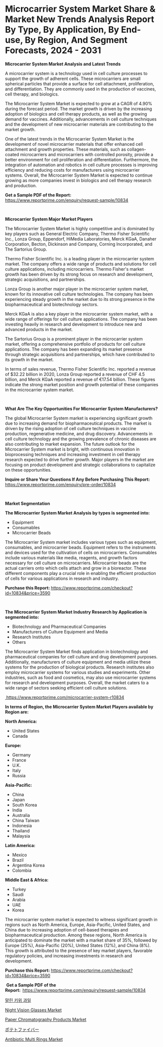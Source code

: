 <p><h1>Microcarrier System Market Share & Market New Trends Analysis Report By Type, By Application, By End-use, By Region, And Segment Forecasts, 2024 - 2031</h1></p><p><strong>Microcarrier System Market Analysis and Latest Trends</strong></p>
<p><p>A microcarrier system is a technology used in cell culture processes to support the growth of adherent cells. These microcarriers are small spherical particles that provide a surface for cell attachment, proliferation, and differentiation. They are commonly used in the production of vaccines, cell therapy, and biologics.</p><p>The Microcarrier System Market is expected to grow at a CAGR of 4.90% during the forecast period. The market growth is driven by the increasing adoption of biologics and cell therapy products, as well as the growing demand for vaccines. Additionally, advancements in cell culture techniques and the development of new microcarrier materials are contributing to the market growth.</p><p>One of the latest trends in the Microcarrier System Market is the development of novel microcarrier materials that offer enhanced cell attachment and growth properties. These materials, such as collagen-coated microcarriers and microcarriers with controlled porosity, provide a better environment for cell proliferation and differentiation. Furthermore, the integration of automation and robotics in cell culture processes is improving efficiency and reducing costs for manufacturers using microcarrier systems. Overall, the Microcarrier System Market is expected to continue growing as more companies invest in biologics and cell therapy research and production.</p></p>
<p><strong>Get a Sample PDF of the Report:&nbsp;</strong> <a href="https://www.reportprime.com/enquiry/request-sample/10834">https://www.reportprime.com/enquiry/request-sample/10834</a></p>
<p>&nbsp;</p>
<p><strong>Microcarrier System Major Market Players</strong></p>
<p><p>The Microcarrier System Market is highly competitive and is dominated by key players such as General Electric Company, Thermo Fisher Scientific Inc., Lonza Group, Eppendorf, HiMedia Laboratories, Merck KGaA, Danaher Corporation, Becton, Dickinson and Company, Corning Incorporated, and The Sartorius Group.</p><p>Thermo Fisher Scientific Inc. is a leading player in the microcarrier system market. The company offers a wide range of products and solutions for cell culture applications, including microcarriers. Thermo Fisher's market growth has been driven by its strong focus on research and development, strategic acquisitions, and partnerships.</p><p>Lonza Group is another major player in the microcarrier system market, known for its innovative cell culture technologies. The company has been experiencing steady growth in the market due to its strong presence in the biopharmaceutical and biotechnology sectors.</p><p>Merck KGaA is also a key player in the microcarrier system market, with a wide range of offerings for cell culture applications. The company has been investing heavily in research and development to introduce new and advanced products in the market.</p><p>The Sartorius Group is a prominent player in the microcarrier system market, offering a comprehensive portfolio of products for cell culture applications. The company has been expanding its market presence through strategic acquisitions and partnerships, which have contributed to its growth in the market.</p><p>In terms of sales revenue, Thermo Fisher Scientific Inc. reported a revenue of $32.22 billion in 2020, Lonza Group reported a revenue of CHF 4.5 billion, and Merck KGaA reported a revenue of €17.54 billion. These figures indicate the strong market position and growth potential of these companies in the microcarrier system market.</p></p>
<p>&nbsp;</p>
<p><strong>What Are The Key Opportunities For Microcarrier System Manufacturers?</strong></p>
<p><p>The global Microcarrier System market is experiencing significant growth due to increasing demand for biopharmaceutical products. The market is driven by the rising adoption of cell culture techniques in vaccine production, regenerative medicine, and drug discovery. Advancements in cell culture technology and the growing prevalence of chronic diseases are also contributing to market expansion. The future outlook for the Microcarrier System market is bright, with continuous innovation in bioprocessing techniques and increasing investment in cell therapy research expected to drive further growth. Major players in the market are focusing on product development and strategic collaborations to capitalize on these opportunities.</p></p>
<p><strong>Inquire or Share Your Questions If Any Before Purchasing This Report:</strong> <a href="https://www.reportprime.com/enquiry/pre-order/10834">https://www.reportprime.com/enquiry/pre-order/10834</a></p>
<p>&nbsp;</p>
<p><strong>Market Segmentation</strong></p>
<p><strong>The Microcarrier System Market Analysis by types is segmented into:</strong></p>
<p><ul><li>Equipment</li><li>Consumables</li><li>Microcarrier Beads</li></ul></p>
<p><p>The Microcarrier System market includes various types such as equipment, consumables, and microcarrier beads. Equipment refers to the instruments and devices used for the cultivation of cells on microcarriers. Consumables include various materials like media, reagents, and growth factors necessary for cell culture on microcarriers. Microcarrier beads are the actual carriers onto which cells attach and grow in a bioreactor. These different components play a crucial role in enabling the efficient production of cells for various applications in research and industry.</p></p>
<p><strong>Purchase this Report:&nbsp;</strong><a href="https://www.reportprime.com/checkout?id=10834&price=3590">https://www.reportprime.com/checkout?id=10834&price=3590</a></p>
<p>&nbsp;</p>
<p><strong>The Microcarrier System Market Industry Research by Application is segmented into:</strong></p>
<p><ul><li>Biotechnology and Pharmaceutical Companies</li><li>Manufacturers of Culture Equipment and Media</li><li>Research Institutes</li><li>Others</li></ul></p>
<p><p>The Microcarrier System Market finds application in biotechnology and pharmaceutical companies for cell culture and drug development purposes. Additionally, manufacturers of culture equipment and media utilize these systems for the production of biological products. Research institutes also employ microcarrier systems for various studies and experiments. Other industries, such as food and cosmetics, may also use microcarrier systems for research and development purposes. Overall, the market caters to a wide range of sectors seeking efficient cell culture solutions.</p></p>
<p><a href="https://www.reportprime.com/microcarrier-system-r10834">&nbsp;https://www.reportprime.com/microcarrier-system-r10834</a></p>
<p><strong>In terms of Region, the Microcarrier System Market Players available by Region are:</strong></p>
<p>
    <p> <strong> North America: </strong>
        <ul>
            <li>United States</li>
            <li>Canada</li>
        </ul>
        </p> 
    <p> <strong> Europe: </strong>
        <ul>
            <li>Germany</li>
            <li>France</li>
            <li>U.K.</li>
            <li>Italy</li>
            <li>Russia</li>
        </ul>
        </p> 
    <p> <strong> Asia-Pacific: </strong>
        <ul>
            <li>China</li>
            <li>Japan</li>
            <li>South Korea</li>
            <li>India</li>
            <li>Australia</li>
            <li>China Taiwan</li>
            <li>Indonesia</li>
            <li>Thailand</li>
            <li>Malaysia</li>
        </ul>
        </p> 
    <p> <strong> Latin America: </strong>
        <ul>
            <li>Mexico</li>
            <li>Brazil</li>
            <li>Argentina Korea</li>
            <li>Colombia</li>
        </ul>
        </p> 
    <p> <strong> Middle East & Africa: </strong>
        <ul>
            <li>Turkey</li>
            <li>Saudi</li>
            <li>Arabia</li>
            <li>UAE</li>
            <li>Korea</li>
        </ul>
    </p>
    </p>
<p><p>The microcarrier system market is expected to witness significant growth in regions such as North America, Europe, Asia-Pacific, United States, and China due to increasing adoption of cell-based therapies and biopharmaceutical production. Among these regions, North America is anticipated to dominate the market with a market share of 35%, followed by Europe (25%), Asia-Pacific (20%), United States (12%), and China (8%). This growth is attributed to the presence of key market players, favorable regulatory policies, and increasing investments in research and development.</p></p>
<p><strong>Purchase this Report: </strong><a href="https://www.reportprime.com/checkout?id=10834&price=3590">https://www.reportprime.com/checkout?id=10834&price=3590</a></p>
<p>&nbsp;<strong>Get a Sample PDF of the Report:&nbsp;&nbsp;</strong><a href="https://www.reportprime.com/enquiry/request-sample/10834">https://www.reportprime.com/enquiry/request-sample/10834</a></p>
<p><strong></strong></p>
<p><p><a href="https://github.com/apple8975768/Market-Research-Report-List-1/blob/main/939187374646.md">말린 키위 과일</a></p><p><a href="https://issuu.com/reportprime-2/docs/night-vision-glasses-market-size-2030.pptx">Night Vision Glasses Market</a></p><p><a href="https://github.com/dimitrishawkinswaynenp91rgz/Market-Research-Report-List-2/blob/main/paper-chromatography-products-market.md">Paper Chromatography Products Market</a></p><p><a href="https://github.com/HershelKris/Market-Research-Report-List-1/blob/main/932468279890.md">ポテトファイバー</a></p><p><a href="https://github.com/gladysalidde/Market-Research-Report-List-1/blob/main/antibiotic-multi-rings-market.md">Antibiotic Multi Rings Market</a></p></p>